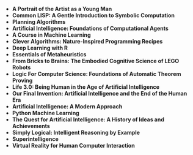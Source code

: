 <ul>
 <li><b><a target="_blank" href="https://github.com/manjunath5496/The-Greatest-Books-1-to-50/blob/master/gbb(1).pdf" style="text-decoration:none;">A Portrait of the Artist as a Young Man</a></b></li>
  
<li><b><a target="_blank" href="https://github.com/manjunath5496/The-Greatest-Books-1-to-50/blob/master/gbb(2).pdf" style="text-decoration:none;">Common LISP: A Gentle Introduction to Symbolic Computation</a></b></li>

<li><b><a target="_blank" href="https://github.com/manjunath5496/The-Greatest-Books-1-to-50/blob/master/gbb(3).pdf" style="text-decoration:none;">Planning Algorithms</a></b></li>
  
<li><b><a target="_blank" href="https://github.com/manjunath5496/The-Greatest-Books-1-to-50/blob/master/gbb(4).pdf" style="text-decoration:none;"> Artificial Intelligence: Foundations of Computational Agents</a></b></li>
                               
  <li><b><a target="_blank" href="https://github.com/manjunath5496/The-Greatest-Books-1-to-50/blob/master/gbb(5).pdf" style="text-decoration:none;"> A Course in Machine Learning </a></b></li>   

<li><b><a target="_blank" href="https://github.com/manjunath5496/The-Greatest-Books-1-to-50/blob/master/gbb(6).pdf" style="text-decoration:none;">Clever Algorithms: Nature-Inspired Programming Recipes</a></b></li>
  
<li><b><a target="_blank" href="https://github.com/manjunath5496/The-Greatest-Books-1-to-50/blob/master/gbb(7).pdf" style="text-decoration:none;">Deep Learning with R</a></b></li>

<li><b><a target="_blank" href="https://github.com/manjunath5496/The-Greatest-Books-1-to-50/blob/master/gbb(8).pdf" style="text-decoration:none;">Essentials of Metaheuristics</a></b></li>
  
<li><b><a target="_blank" href="https://github.com/manjunath5496/The-Greatest-Books-1-to-50/blob/master/gbb(9).pdf" style="text-decoration:none;"> From Bricks to Brains: The Embodied Cognitive Science of LEGO Robots </a></b></li>
                               
<li><b><a target="_blank" href="https://github.com/manjunath5496/The-Greatest-Books-1-to-50/blob/master/gbb(10).pdf" style="text-decoration:none;">Logic For Computer Science: Foundations of Automatic Theorem Proving </a></b></li>
  
<li><b><a target="_blank" href="https://github.com/manjunath5496/The-Greatest-Books-1-to-50/blob/master/gbb(11).pdf" style="text-decoration:none;">Life 3.0: Being Human in the Age of Artificial Intelligence </a></b></li>
                               
  <li><b><a target="_blank" href="https://github.com/manjunath5496/The-Greatest-Books-1-to-50/blob/master/gbb(12).pdf" style="text-decoration:none;"> Our Final Invention: Artificial Intelligence and the End of the Human Era</a></b></li>   

<li><b><a target="_blank" href="https://github.com/manjunath5496/The-Greatest-Books-1-to-50/blob/master/gbb(13).rar" style="text-decoration:none;">Artificial Intelligence: A Modern Approach </a></b></li>
  
<li><b><a target="_blank" href="https://github.com/manjunath5496/The-Greatest-Books-1-to-50/blob/master/gbb(14).rar" style="text-decoration:none;">Python Machine Learning</a></b></li>

<li><b><a target="_blank" href="https://github.com/manjunath5496/The-Greatest-Books-1-to-50/blob/master/gbb(15).pdf" style="text-decoration:none;">The Quest for Artificial Intelligence: A History of Ideas and Achievements</a></b></li>
  
<li><b><a target="_blank" href="https://github.com/manjunath5496/The-Greatest-Books-1-to-50/blob/master/gbb(16).pdf" style="text-decoration:none;"> Simply Logical: Intelligent Reasoning by Example</a></b></li>

   <li><b><a target="_blank" href="https://github.com/manjunath5496/The-Greatest-Books-1-to-50/blob/master/gbb(17).pdf" style="text-decoration:none;"> Superintelligence</a></b></li>   

<li><b><a target="_blank" href="https://github.com/manjunath5496/The-Greatest-Books-1-to-50/blob/master/gbb(18).pdf" style="text-decoration:none;">Virtual Reality for Human Computer Interaction</a></b></li>
  

</ul>
